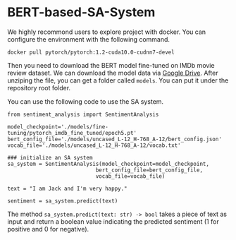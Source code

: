 # BERT-based-SA-System

We highly recommond users to explore project with docker. You can configure the environment with the following command.

```
docker pull pytorch/pytorch:1.2-cuda10.0-cudnn7-devel
```

Then you need to download the BERT model fine-tuned on IMDb movie review dataset. We can download the model data via [Google Drive](https://drive.google.com/file/d/1SVA1xyzhl7fHC3ta1Icpx-7WpfsChGBq/view?usp=sharing). After unziping the file, you can get a folder called `models`. You can put it under the repository root folder.

You can use the following code to use the SA system.

```
from sentiment_analysis import SentimentAnalysis

model_checkpoint='./models/fine-tuning/pytorch_imdb_fine_tuned/epoch5.pt'
bert_config_file='./models/uncased_L-12_H-768_A-12/bert_config.json'
vocab_file='./models/uncased_L-12_H-768_A-12/vocab.txt'

### initialize an SA system
sa_system = SentimentAnalysis(model_checkpoint=model_checkpoint,
                            bert_config_file=bert_config_file,
                            vocab_file=vocab_file)

text = "I am Jack and I'm very happy."

sentiment = sa_system.predict(text)
```

The method `sa_system.predict(text: str) -> bool` takes a piece of text as input and return a boolean value indicating the predicted sentiment (1 for positive and 0 for negative).



